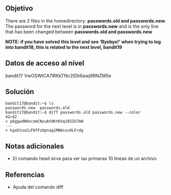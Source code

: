 ## Objetivo
There are 2 files in the homedirectory: **passwords.old and passwords.new**. The password for the next level is in **passwords.new** and is the only line that has been changed between **passwords.old and passwords.new**

**NOTE: if you have solved this level and see ‘Byebye!’ when trying to log into bandit18, this is related to the next level, bandit19**
## Datos de acceso al nivel
bandit17
VwOSWtCA7lRKkTfbr2IDh6awj9RNZM5e
## Solución
```
bandit17@bandit:~$ ls
passwords.new  passwords.old
bandit17@bandit:~$ diff passwords.old passwords.new --color
42c42
< p6ggwdNHncnmCNxuAt0KtKVq185ZU7AW
---
> hga5tuuCLF6fFzUpnagiMN8ssu9LFrdg
```
## Notas adicionales
+ El comando head sirve para ver las primeras 10 líneas de un archivo

## Referencias
+ Ayuda del comando diff